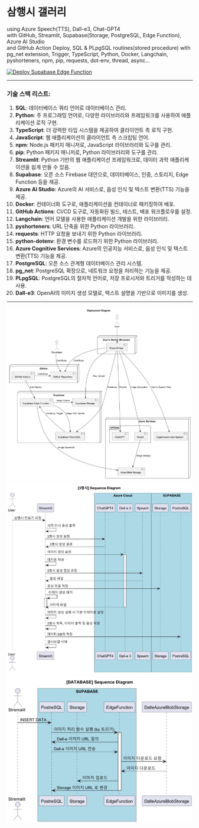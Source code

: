 # 삼행시 갤러리 
using Azure Speech(TTS), Dall-e3, Chat-GPT4<br>
with GitHub, Streamlit, Supabase(Storage, PostgreSQL, Edge Function), Azure AI Studio<br>
and GitHub Action Deploy, SQL & PLpgSQL routines(stored procedure) with pg_net extension, Trigger, TypeScript, Python, Docker, Langchain, pyshorteners, npm, pip, requests, dot-env, thread, async...

[![Deploy Supabase Edge Function](https://github.com/ellen24k/AzureOpenAIChatBotWeb/actions/workflows/deploy_supabase_edge_function.yml/badge.svg)](https://github.com/ellen24k/AzureOpenAIChatBotWeb/actions/workflows/deploy_supabase_edge_function.yml)

---

### 기술 스택 리스트:

1. **SQL**: 데이터베이스 쿼리 언어로 데이터베이스 관리.
2. **Python**: 주 프로그래밍 언어로, 다양한 라이브러리와 프레임워크를 사용하여 애플리케이션 로직 구현.
3. **TypeScript**: 더 강력한 타입 시스템을 제공하여 클라이언트 측 로직 구현.
4. **JavaScript**: 웹 애플리케이션의 클라이언트 측 스크립팅 언어.
5. **npm**: Node.js 패키지 매니저로, JavaScript 라이브러리와 도구를 관리.
6. **pip**: Python 패키지 매니저로, Python 라이브러리와 도구를 관리.
7. **Streamlit**: Python 기반의 웹 애플리케이션 프레임워크로, 데이터 과학 애플리케이션을 쉽게 만들 수 있음.
8. **Supabase**: 오픈 소스 Firebase 대안으로, 데이터베이스, 인증, 스토리지, Edge Function 등을 제공.
9. **Azure AI Studio**: Azure의 AI 서비스로, 음성 인식 및 텍스트 변환(TTS) 기능을 제공.
10. **Docker**: 컨테이너화 도구로, 애플리케이션을 컨테이너로 패키징하여 배포.
11. **GitHub Actions**: CI/CD 도구로, 자동화된 빌드, 테스트, 배포 워크플로우를 설정.
12. **Langchain**: 언어 모델을 사용한 애플리케이션 개발을 위한 라이브러리.
13. **pyshorteners**: URL 단축을 위한 Python 라이브러리.
14. **requests**: HTTP 요청을 보내기 위한 Python 라이브러리.
15. **python-dotenv**: 환경 변수를 로드하기 위한 Python 라이브러리.
16. **Azure Cognitive Services**: Azure의 인공지능 서비스로, 음성 인식 및 텍스트 변환(TTS) 기능을 제공.
17. **PostgreSQL**: 오픈 소스 관계형 데이터베이스 관리 시스템.
18. **pg_net**: PostgreSQL 확장으로, 네트워크 요청을 처리하는 기능을 제공.
19. **PLpgSQL**: PostgreSQL의 절차적 언어로, 저장 프로시저와 트리거를 작성하는 데 사용.
20. **Dall-e3**: OpenAI의 이미지 생성 모델로, 텍스트 설명을 기반으로 이미지를 생성.

---

<img src="resources/diagram_deployment.png">
<br>
<img src="resources/diagram_sequence_streamlit.png">
<br>
<img src="resources/diagram_sequence_database.png">
